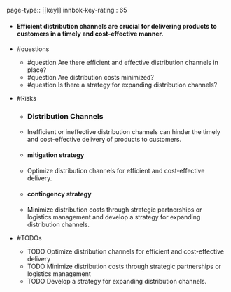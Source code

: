 page-type:: [[key]]
innbok-key-rating:: 65
- #### Efficient distribution channels are crucial for delivering products to customers in a timely and cost-effective manner.
- #questions
  - #question Are there efficient and effective distribution channels in place?
  - #question Are distribution costs minimized?
  - #question Is there a strategy for expanding distribution channels?
- #Risks

  - ### Distribution Channels
  - Inefficient or ineffective distribution channels can hinder the timely and cost-effective delivery of products to customers.
  - #### mitigation strategy
  - Optimize distribution channels for efficient and cost-effective delivery.
  - #### contingency strategy
  - Minimize distribution costs through strategic partnerships or logistics management and develop a strategy for expanding distribution channels.
- #TODOs
  - TODO Optimize distribution channels for efficient and cost-effective delivery
  - TODO  Minimize distribution costs through strategic partnerships or logistics management
  - TODO  Develop a strategy for expanding distribution channels.



